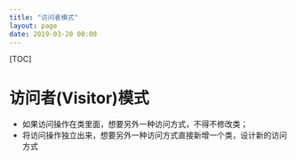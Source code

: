 ```yaml
---
title: "访问者模式"
layout: page
date: 2019-03-20 00:00
---
```


[TOC]

# 访问者(Visitor)模式

* 如果访问操作在类里面，想要另外一种访问方式，不得不修改类；
* 将访问操作独立出来，想要另外一种访问方式直接新增一个类，设计新的访问方式
